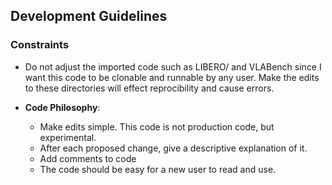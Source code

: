 ## Development Guidelines

### Constraints

- Do not adjust the imported code such as LIBERO/ and VLABench since I want this code to be clonable and runnable by any user. Make the edits to these directories will effect reprocibility and cause errors.

- **Code Philosophy**:
  - Make edits simple. This code is not production code, but experimental.
  - After each proposed change, give a descriptive explanation of it.
  - Add comments to code
  - The code should be easy for a new user to read and use.